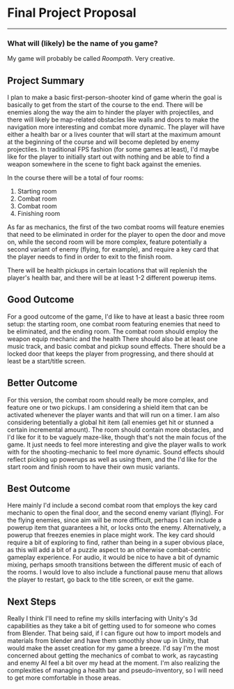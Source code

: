 # Final Project Proposal
---
### What will (likely) be the name of you game?
My game will probably be called *Roompath*. Very creative. 

## Project Summary 
I plan to make a basic first-person-shooter kind of game wherin the goal is basically to get from the start of the course to the end. There will be enemies along the way the aim to hinder the player with projectiles, and there will likely be map-related obstacles like walls and doors to make the navigation more interesting and combat more dynamic. The player will have either a health bar or a lives counter that will start at the maximum amount at the beginning of the course and will become depleted by enemy projectiles. In traditional FPS fashion (for some games at least), I'd maybe like for the player to initially start out with nothing and be able to find a weapon somewhere in the scene to fight back against the emenies. 

In the course there will be a total of four rooms:
1. Starting room 
2. Combat room
3. Combat room
4. Finishing room

As far as mechanics, the first of the two combat rooms will feature enemies that need to be eliminated in order for the player to open the door and move on, while the second room will be more complex, feature potentially a second variant of enemy (flying, for example), and require a key card that the player needs to find in order to exit to the finish room. 

There will be health pickups in certain locations that will replenish the player's health bar, and there will be at least 1-2 different powerup items.

## Good Outcome
For a good outcome of the game, I'd like to have at least a basic three room setup: the starting room, one combat room featuring enemies that need to be eliminated, and the ending room. The combat room should employ the weapon equip mechanic and the health There should also be at least one music track, and basic combat and pickup sound effects. There should be a locked door that keeps the player from progressing, and there should at least be a start/title screen. 

## Better Outcome
For this version, the combat room should really be more complex, and feature one or two pickups. I am considering a shield item that can be activated whenever the player wants and that will run on a timer. I am also considering betentially a global hit item (all enemies get hit or stunned a certain incremental amount). The room should contain more obstacles, and I'd like for it to be vaguely maze-like, though that's not the main focus of the game. It just needs to feel more interesting and give the player walls to work with for the shooting-mechanic to feel more dynamic. Sound effects should reflect picking up powerups as well as using them, and the I'd like for the start room and finish room to have their own music variants. 

## Best Outcome
Here mainly I'd include a second combat room that employs the key card mechanic to open the final door, and the second enemy variant (flying). For the flying enemies, since aim will be more difficult, perhaps I can include a powerup item that guarantees a hit, or locks onto the enemy. Alternatively, a powerup that freezes enemies in place might work. The key card should require a bit of exploring to find, rather than being in a super obvious place, as this will add a bit of a puzzle aspect to an otherwise combat-centric gameplay experience. For audio, it would be nice to have a bit of dynamic mixing, perhaps smooth transitions between the different music of each of the rooms. I would love to also include a functional pause menu that allows the player to restart, go back to the title screen, or exit the game. 

## Next Steps
Really I think I'll need to refine my skills interfacing with Unity's 3d capabilities as they take a bit of getting used to for someone who comes from Blender. That being said, if I can figure out how to import models and materials from blender and have them smoothly show up in Unity, that would make the asset creation for my game a breeze. I'd say I'm the most concerned about getting the mechanics of combat to work, as raycasting and enemy AI feel a bit over my head at the moment. I'm also realizing the complexities of managing a health bar and pseudo-inventory, so I will need to get more comfortable in those areas. 